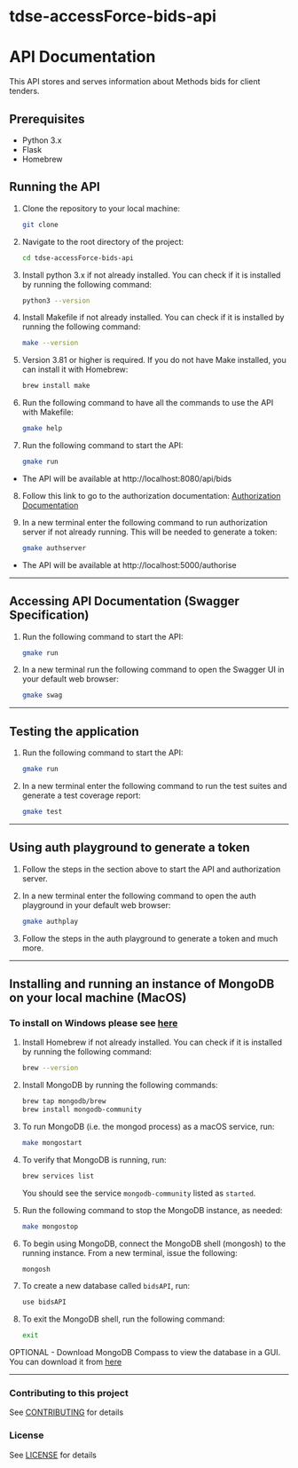 # tdse-accessForce-bids-api
# API Documentation

This API stores and serves information about Methods bids for client tenders.

## Prerequisites

- Python 3.x
- Flask
- Homebrew

## Running the API

1. Clone the repository to your local machine:

      ```bash
      git clone
      ```
2. Navigate to the root directory of the project:

      ```bash
      cd tdse-accessForce-bids-api
      ```
3. Install python 3.x if not already installed. You can check if it is installed by running the following command:

      ```bash
      python3 --version
      ```
4. Install Makefile if not already installed. You can check if it is installed by running the following command:

      ```bash
      make --version
      ```
5. Version 3.81 or higher is required. If you do not have Make installed, you can install it with Homebrew:

      ```bash
      brew install make
      ```
6. Run the following command to have all the commands to use the API with Makefile:

      ```bash
      gmake help
      ```
7. Run the following command to start the API:

      ```bash
      gmake run
      ```
 * The API will be available at http://localhost:8080/api/bids

8. Follow this link to go to the authorization documentation: [Authorization Documentation](https://github.com/methods/tdse-accessForce-auth-stub/blob/main/README.md)


9. In a new terminal enter the following command to run authorization server if not already running. This will be needed to generate a token:

      ```bash
      gmake authserver
      ```
 * The API will be available at http://localhost:5000/authorise

--------------

## Accessing API Documentation (Swagger Specification)

1. Run the following command to start the API:

      ```bash
      gmake run
      ```
2. In a new terminal run the following command to open the Swagger UI in your default web browser:
      
      ```bash
      gmake swag
      ```
--------------

## Testing the application

1. Run the following command to start the API:

      ```bash
      gmake run
      ```
2. In a new terminal enter the following command to run the test suites and generate a test coverage report:
      
      ```bash
      gmake test
      ```
--------------

## Using auth playground to generate a token

1. Follow the steps in the section above to start the API and authorization server.

2. In a new terminal enter the following command to open the auth playground in your default web browser:

      ```bash
      gmake authplay
      ```
3. Follow the steps in the auth playground to generate a token and much more.

--------------

## Installing and running an instance of MongoDB on your local machine (MacOS)

### To install on Windows please see [here](https://www.mongodb.com/docs/manual/tutorial/install-mongodb-on-windows/)

1. Install Homebrew if not already installed. You can check if it is installed by running the following command:

      ```bash
      brew --version
      ```
2. Install MongoDB by running the following commands:

      ```bash
      brew tap mongodb/brew
      brew install mongodb-community
      ```
3. To run MongoDB (i.e. the mongod process) as a macOS service, run:

      ```bash
      make mongostart
      ```
4. To verify that MongoDB is running, run:

      ```bash
      brew services list
      ```
   You should see the service `mongodb-community` listed as `started`.
5. Run the following command to stop the MongoDB instance, as needed:

      ```bash
      make mongostop
      ```
6. To begin using MongoDB, connect the MongoDB shell (mongosh) to the running instance. From a new terminal, issue the following:

      ```bash
      mongosh
      ```
7. To create a new database called `bidsAPI`, run:

      ```bash
      use bidsAPI
      ```
8. To exit the MongoDB shell, run the following command:

      ```bash
      exit
      ``` 
OPTIONAL - Download MongoDB Compass to view the database in a GUI. You can download it from [here](https://www.mongodb.com/try/download/compass)

--------------

### Contributing to this project

See [CONTRIBUTING](https://github.com/methods/tdse-accessForce-bids-api/blob/main/CONTRIBUTING.md) for details

### License

See [LICENSE](https://github.com/methods/tdse-accessForce-bids-api/blob/main/LICENSE.md) for details
